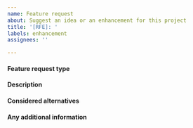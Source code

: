 ```yaml
---
name: Feature request
about: Suggest an idea or an enhancement for this project
title: '[RFE]: '
labels: enhancement
assignees: ''

---
```


<!--
  - Before requesting, please make sure to search the open and closed issues for any requests in the past.
  - Use this issue template to request a feature in the fail2ban engine (not a new filter or jail).
  - If you want to request a new filter or failregex, please use "Filter request" instead.
  - If you have rather some question, please open or join to some discussion.
-->

#### Feature request type
<!--
  Please provide a summary description of the feature request.
-->

#### Description
<!--
  Please describe the feature in more detail.
-->

#### Considered alternatives
<!--
  A clear and concise description of any alternative solutions or features you've considered.
-->

#### Any additional information
<!--
  Add any other context or screenshots about the feature request here.
-->
